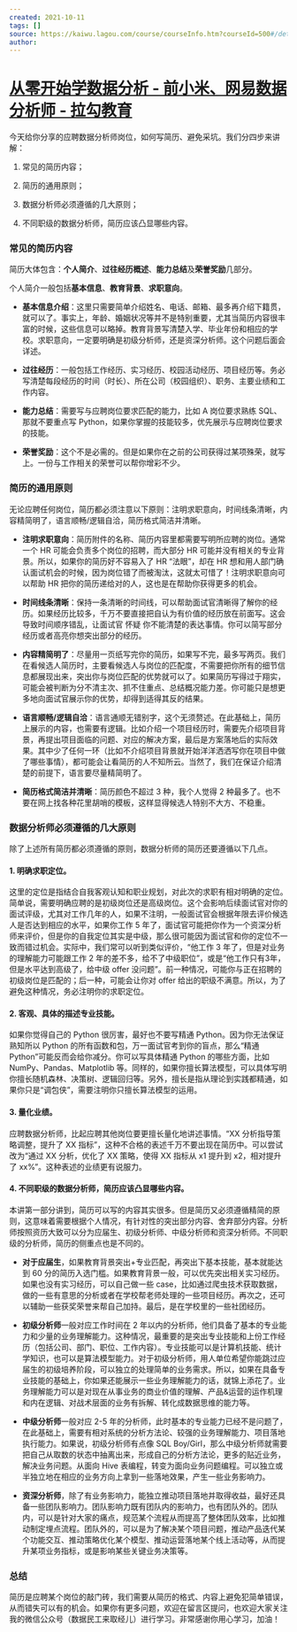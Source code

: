 ```yaml
---
created: 2021-10-11
tags: []
source: https://kaiwu.lagou.com/course/courseInfo.htm?courseId=500#/detail/pc?id=4789
author: 
---
```


# [从零开始学数据分析 - 前小米、网易数据分析师 - 拉勾教育](https://kaiwu.lagou.com/course/courseInfo.htm?courseId=500#/detail/pc?id=4789)


今天给你分享的应聘数据分析师岗位，如何写简历、避免采坑。我们分四步来讲解：

1.  常见的简历内容；
    
2.  简历的通用原则；
    
3.  数据分析师必须遵循的几大原则；
    
4.  不同职级的数据分析师，简历应该凸显哪些内容。
    

### 常见的简历内容

简历大体包含：**个人简介**、**过往经历概述**、**能力总结**及**荣誉奖励**几部分。

个人简介一般包括**基本信息**、**教育背景**、**求职意向**。

-   **基本信息介绍**：这里只需要简单介绍姓名、电话、邮箱、最多再介绍下籍贯，就可以了。事实上，年龄、婚姻状况等并不是特别重要，尤其当简历内容很丰富的时候，这些信息可以略掉。教育背景写清楚入学、毕业年份和相应的学校。求职意向，一定要明确是初级分析师，还是资深分析师。这个问题后面会详述。
    
-   **过往经历**：一般包括工作经历、实习经历、校园活动经历、项目经历等。务必写清楚每段经历的时间（时长）、所在公司（校园组织）、职务、主要业绩和工作内容。
    
-   **能力总结**：需要写与应聘岗位要求匹配的能力，比如 A 岗位要求熟练 SQL、那就不要重点写 Python，如果你掌握的技能较多，优先展示与应聘岗位要求的技能。
    
-   **荣誉奖励**：这个不是必需的。但是如果你在之前的公司获得过某项殊荣，就写上。一份与工作相关的荣誉可以帮你增彩不少。
    

### 简历的通用原则

无论应聘任何岗位，简历都必须注意以下原则：注明求职意向，时间线条清晰，内容精简明了，语言顺畅/逻辑自洽，简历格式简洁并清晰。

-   **注明求职意向**：简历附件的名称、简历内容里都需要写明所应聘的岗位。通常一个 HR 可能会负责多个岗位的招聘，而大部分 HR 可能并没有相关的专业背景。所以，如果你的简历好不容易入了 HR “法眼”，却在 HR 想和用人部门确认面试机会的时候，因为岗位错了而被淘汰，这就太可惜了！注明求职意向可以帮助 HR 把你的简历递给对的人，这也是在帮助你获得更多的机会。
    
-   **时间线条清晰**：保持一条清晰的时间线，可以帮助面试官清晰得了解你的经历。如果经历比较多，千万不要直接把自认为有价值的经历放在前面写。这会导致时间顺序错乱，让面试官 怀疑 你不能清楚的表达事情。你可以简写部分经历或者高亮你想突出部分的经历。
    
-   **内容精简明了**：尽量用一页纸写完你的简历，如果写不完，最多写两页。我们在看候选人简历时，主要看候选人与岗位的匹配度，不需要把你所有的细节信息都展现出来，突出你与岗位匹配的优势就可以了。如果简历写得过于翔实，可能会被判断为分不清主次、抓不住重点、总结概况能力差。你可能只是想更多地向面试官展示你的优势，却得到适得其反的结果。
    
-   **语言顺畅/逻辑自洽**：语言通顺无错别字，这个无须赘述。在此基础上，简历上展示的内容，也需要有逻辑。比如介绍一个项目经历时，需要先介绍项目背景，再提出项目面临的问题、对应的解决方案，最后是方案落地后的实际效果。其中少了任何一环（比如不介绍项目背景就开始洋洋洒洒写你在项目中做了哪些事情），都可能会让看简历的人不知所云。当然了，我们在保证介绍清楚的前提下，语言要尽量精简明了。
    
-   **简历格式简洁并清晰**：简历颜色不超过 3 种，我个人觉得 2 种最多了。也不要在网上找各种花里胡哨的模板，这样显得候选人特别不大方、不稳重。
    

### 数据分析师必须遵循的几大原则

除了上述所有简历都必须遵循的原则，数据分析师的简历还要遵循以下几点。

#### 1\. 明确求职定位。

这里的定位是指结合自我客观认知和职业规划，对此次的求职有相对明确的定位。简单说，需要明确应聘的是初级岗位还是高级岗位。这个会影响后续面试官对你的面试评级，尤其对工作几年的人，如果不注明，一般面试官会根据年限去评价候选人是否达到相应的水平，如果你工作 5 年了，面试官可能把你作为一个资深分析师来评价，但是你的自我定位其实是中级，那么很可能因为面试官和你的定位不一致而错过机会。实际中，我们常可以听到类似评价，“他工作 3 年了，但是对业务的理解能力可能跟工作 2 年的差不多，给不了中级职位”，或是“他工作只有3年，但是水平达到高级了，给中级 offer 没问题”。前一种情况，可能你与正在招聘的初级岗位是匹配的；后一种，可能会让你对 offer 给出的职级不满意。所以，为了避免这种情况，务必注明你的求职定位。

#### 2\. 客观、具体的描述专业技能。

如果你觉得自己的 Python 很厉害，最好也不要写精通 Python。因为你无法保证熟知所以 Python 的所有函数和包，万一面试官考到你的盲点，那么“精通 Python”可能反而会给你减分。你可以写具体精通 Python 的哪些方面，比如 NumPy、Pandas、Matplotlib 等。同样的，如果你擅长算法模型，可以具体写明你擅长随机森林、决策树、逻辑回归等。另外，擅长是指从理论到实践都精通，如果你只是“调包侠”，需要注明你只擅长算法模型的运用。

#### 3\. 量化业绩。

应聘数据分析师，比起应聘其他岗位要更擅长量化地讲述事情。“XX 分析指导策略调整，提升了 XX 指标”，这种不合格的表述千万不要出现在简历中。可以尝试改为“通过 XX 分析，优化了 XX 策略，使得 XX 指标从 x1 提升到 x2，相对提升了 xx%”。这种表述的业绩更有说服力。

#### 4\. 不同职级的数据分析师，简历应该凸显哪些内容。

本讲第一部分讲到，简历可以写的内容其实很多。但是简历又必须遵循精简的原则，这意味着需要根据个人情况，有针对性的突出部分内容、舍弃部分内容。分析师按照资历大致可以分为应届生、初级分析师、中级分析师和资深分析师。不同职级的分析师，简历的侧重点也是不同的。

-   **对于应届生**，如果教育背景突出+专业匹配，再突出下基本技能，基本就能达到 60 分的简历入选门槛。如果教育背景一般，可以优先突出相关实习经历。如果也没有实习经历，可以自己做一些 case，比如通过爬虫技术获取数据，做的一些有意思的分析或者在学校帮老师处理的一些项目经历。再次之，还可以辅助一些获奖荣誉来帮自己加持。最后，是在学校里的一些社团经历。
    
-   **初级分析师**一般对应工作时间在 2 年以内的分析师，他们具备了基本的专业能力和少量的业务理解能力。这种情况，最重要的是突出专业技能和上份工作经历（包括公司、部门、职位、工作内容）。专业技能可以是计算机技能、统计学知识，也可以是算法模型能力。对于初级分析师，用人单位希望你能跳过应届生的初级培养阶段，可以独立的处理简单的业务需求。所以，如果在具备专业技能的基础上，你如果还能展示一些业务理解能力的话，就锦上添花了。业务理解能力可以是对现在从事业务的商业价值的理解、产品&运营的运作机理和内在逻辑、对战术层面的业务有拆解、转化成数据思维的能力等。
    
-   **中级分析师**一般对应 2-5 年的分析师，此时基本的专业能力已经不是问题了，在此基础上，需要有相对系统的分析方法论、较强的业务理解能力、项目落地执行能力。如果说，初级分析师有点像 SQL Boy/Girl，那么中级分析师就需要把自己从取数的状态中抽离出来，形成自己的分析方法论，更多的贴近业务，解决业务问题。从面向 Hive 表编程，转变为面向业务问题编程。可以独立或半独立地在相应的业务方向上拿到一些落地效果，产生一些业务影响力。
    
-   **资深分析师**，除了有业务影响力，能独立推动项目落地并取得收益，最好还具备一些团队影响力。团队影响力既有团队内的影响力，也有团队外的。团队内，可以是针对大家的痛点，规范某个流程从而提高了整体团队效率，比如推动制定埋点流程。团队外的，可以是为了解决某个项目问题，推动产品迭代某个功能交互、推动策略优化某个模型、推动运营落地某个线上活动等，从而提升某项业务指标，或是影响某些关键业务决策等。
    

### 总结

简历是应聘某个岗位的敲门砖，我们需要从简历的格式、内容上避免犯简单错误，从而错失可以有的机会。如果你有更多问题，欢迎在留言区提问，也欢迎大家关注我的微信公众号（数据民工来取经儿）进行学习。非常感谢你用心学习，加油！
